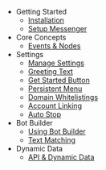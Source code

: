 - Getting Started
	- [Installation](/docs/messenger-storm/installation)
	- [Setup Messenger](/docs/messenger-storm/setup-messenger)
- Core Concepts
    - [Events & Nodes](/docs/messenger-storm/events)
- Settings
    - [Manage Settings](/docs/messenger-storm/manage-settings)
    - [Greeting Text](/docs/messenger-storm/greeting-text)
    - [Get Started Button](/docs/messenger-storm/get-started-button)
    - [Persistent Menu](/docs/messenger-storm/persistent-menu)
    - [Domain Whitelistings](/docs/messenger-storm/domain-whitelistings)
    - [Account Linking](/docs/messenger-storm/account-linking)
    - [Auto Stop](/docs/messenger-storm/auto-stop)
- Bot Builder
    - [Using Bot Builder](/docs/messenger-storm/bot-builder)
    - [Text Matching](/docs/messenger-storm/text-matching)
- Dynamic Data
    - [API & Dynamic Data](/docs/messenger-storm/api)